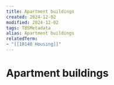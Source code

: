 ```yaml
---
title: Apartment buildings
created: 2024-12-02
modified: 2024-12-02
tags: TBSMetadata
alias: Apartment buildings
relatedTerm:
- "[[10140 Housing]]"
---
```

# Apartment buildings
